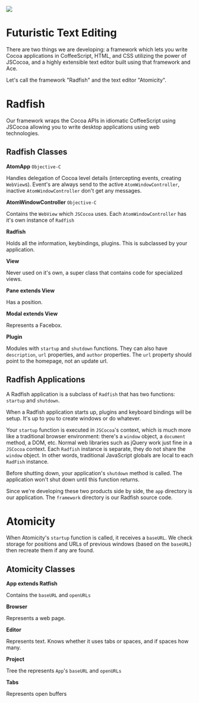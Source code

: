 ![](https://img.skitch.com/20110828-e6a2sk5mqewpfnxb3eeuef112d.png)

# Futuristic Text Editing

There are two things we are developing: a framework which lets you write Cocoa applications in CoffeeScript, HTML, and CSS utilizing the power of JSCocoa, and a highly extensible text editor built using that framework and Ace.

Let's call the framework "Radfish" and the text editor "Atomicity".


# Radfish

Our framework wraps the Cocoa APIs in idiomatic CoffeeScript using JSCocoa allowing you to write desktop applications using web technologies.

## Radfish Classes

**AtomApp** `Objective-C`

Handles delegation of Cocoa level details (intercepting events, creating `WebView`s). Event's are always send to the active `AtomWindowController`, inactive `AtomWindowController` don't get any messages.

**AtomWindowController** `Objective-C`

 Contains the `WebView` which `JSCocoa` uses. Each `AtomWindowController` has it's own instance of `Radfish`

**Radfish**

Holds all the information, keybindings, plugins. This is subclassed by your application.

**View**

Never used on it's own, a super class that contains code for specialized views.

**Pane extends View**

Has a position.

**Modal extends View**

Represents a Facebox.

**Plugin**

Modules with `startup` and `shutdown` functions. They can also have `description`, `url` properties, and `author` properties. The `url` property should point to the homepage, not an update url.

## Radfish Applications

A Radfish application is a subclass of `Radfish` that has two functions: `startup` and `shutdown`.

When a Radfish application starts up, plugins and keyboard bindings will be setup. It's up to you to create windows or do whatever.

Your `startup` function is executed in `JSCocoa`'s context, which is much more like a traditional browser environment: there's a `window` object, a `document` method, a DOM, etc. Normal web libraries such as jQuery work just fine in a `JSCocoa` context. Each `Radfish` instance is separate, they do not share the `window` object. In other words, traditional JavaScript globals are local to each `RadFish` instance.

Before shutting down, your application's `shutdown` method is called. The application won't shut down until this function returns.

Since we're developing these two products side by side, the `app` directory is our application. The `framework` directory is our Radfish source code.

# Atomicity

When Atomicity's `startup` function is called, it receives a `baseURL`. We check storage for positions and URLs of previous windows (based on the `baseURL`) then recreate them if any are found.

## Atomicity Classes

**App extends Ratfish**

Contains the `baseURL` and `openURLs` 

**Browser**

Represents a web page.

**Editor**

Represents text. Knows whether it uses tabs or spaces, and if spaces how many.

**Project**

Tree the represents `App`'s `baseURL` and `openURLs`

**Tabs**

Represents open buffers

